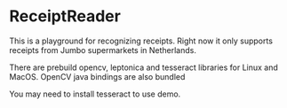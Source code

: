 # ReceiptReader

This is a playground for recognizing receipts. Right now it only supports receipts from Jumbo supermarkets in Netherlands.

There are prebuild opencv, leptonica and tesseract libraries for Linux and MacOS. OpenCV java bindings are also bundled

You may need to install tesseract to use demo.
